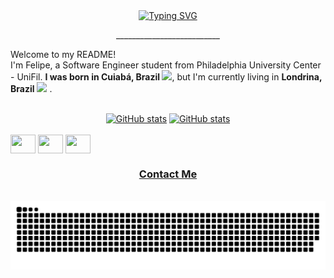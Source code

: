 <div align="center">
  <a href="https://git.io/typing-svg">
    <img src="https://readme-typing-svg.demolab.com?font=Fira+Code&weight=500&size=22&pause=1000&color=FFFFFF&center=true&vCenter=true&random=false&width=524&lines=%E2%8A%B9+😎+Hey+there,+nice+to+meet+you!+%E2%8A%B9+" alt="Typing SVG">
  </a>
</div>
<p align="center">__________________________</p>


<p>Welcome to my README! </br> I'm Felipe, a Software Engineer student from Philadelphia University Center - UniFil. <b>I was born in Cuiabá, Brazil <img src="https://th.bing.com/th/id/R.6af5b1eb3bab4f016d613b875bc4a7c3?rik=dMLoLEZs42EwKg&pid=ImgRaw&r=0" width="13"/></b>, but I'm currently living in  <b>Londrina, Brazil</b> <img src="https://th.bing.com/th/id/R.6af5b1eb3bab4f016d613b875bc4a7c3?rik=dMLoLEZs42EwKg&pid=ImgRaw&r=0" width="13"/> . </p>

<div style="text-align: center;" align="center">
  <br>
    <a href="https://github.com/FelipeAkryghti"><img  src="https://github-readme-stats.vercel.app/api?username=FelipeAkryghti&show_icons=true&theme=github_dark&include_all_commits=true&count_private=true&line_height=25&hide=issues&bg_color=000&title_color=0060FF&text_color=FFF&border_radius=3&border_color=0060FF&icon_color=0060FF&theme=jolly" height="150" alt="GitHub stats"></a>
    
<a href="https://github.com/FelipeAkryghti/github-readme-stats">
    <img  src="https://github-readme-stats.vercel.app/api/top-langs/?username=FelipeAkryghti&show_icons=true&theme=github_dark&include_all_commits=true&count_private=true&line_height=25&width=290&hide=issues&bg_color=000&title_color=0060FF&text_color=FFF&border_radius=3&border_color=0060FF&icon_color=0060FF&theme=jolly" height="150" alt="GitHub stats" </a>
</div>
<div style="display: inline-block;" align="center"><br>
    <img align="center" height="30" width="40" src="https://cdn.jsdelivr.net/gh/devicons/devicon@latest/icons/html5/html5-original.svg" />
    <img align="center" height="30" width="40" src="https://cdn.jsdelivr.net/gh/devicons/devicon@latest/icons/css3/css3-original.svg" />
    <img align="center" height="30" width="40" src="https://cdn.jsdelivr.net/gh/devicons/devicon@latest/icons/javascript/javascript-original.svg" />
</div>



<div align="center">
  <h3>Contact Me</h3>
  <a href="mailto:felipe.akryghti@gmail.com"><img src="https://img.shields.io/badge/-Gmail-000?style=for-the-badge&logo=gmail&logoColor=0060FF&color:FFF" alt=""></a>
  <a href="https://www.instagram.com/felipecaldeira__/?next=%2F"><img src="https://img.shields.io/badge/-Instagram-000?style=for-the-badge&logo=instagram&logoColor=0060FF&color:FFF" alt=""></a>
  <a href="https://www.linkedin.com/in/felipe-caldeira-akryghti/"><img src="https://img.shields.io/badge/-LinkedIn-000?style=for-the-badge&logo=linkedin&logoColor=0060FF&color:FFF" alt=""></a> 
</div>



<picture align="center">
  <source media="(prefers-color-scheme: dark)" srcset="https://raw.githubusercontent.com/FelipeAkryghti/FelipeAkryghti/output/github-contribution-grid-snake-dark.svg">
  <source media="(prefers-color-scheme: light)" srcset="https://raw.githubusercontent.com/FelipeAkryghti/FelipeAkryghti/output/github-contribution-grid-snake-dark.svg">
  <img align="center" alt="github contribution grid snake animation" src="https://raw.githubusercontent.com/FelipeAkryghti/FelipeAkryghti/output/github-contribution-grid-snake.svg">
</picture>

